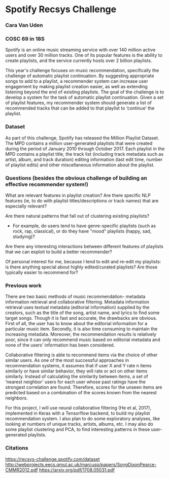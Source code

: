 # Spotify Recsys Challenge
### Cara Van Uden
### COSC 69 in 18S

Spotify is an online music streaming service with over 140 million active users and over 30 million tracks. One of its popular features is the ability to create playlists, and the service currently hosts over 2 billion playlists.

This year's challenge focuses on music recommendation, specifically the challenge of automatic playlist continuation. By suggesting appropriate songs to add to a playlist, a recommender system can increase user engagement by making playlist creation easier, as well as extending listening beyond the end of existing playlists. The goal of the challenge is to develop a system for the task of automatic playlist continuation. Given a set of playlist features, my recommender system should generate a list of recommended tracks that can be added to that playlist to ‘continue’ the playlist.

### Dataset

As part of this challenge, Spotify has released the Million Playlist Dataset. The MPD contains a million user-generated playlists that were created during the period of January 2010 through October 2017. Each playlist in the MPD contains a playlist title, the track list (including track metadata such as artist, album, and track duration) editing information (last edit time, number of playlist edits) and other miscellaneous information about the playlist.

### Questions (besides the obvious challenge of building an effective recommender system!)

What are relevant features in playlist creation? Are there specific NLP features (ie, to do with playlist titles/descriptions or track names) that are especially relevant?

Are there natural patterns that fall out of clustering existing playlists?
* For example, do users tend to have genre-specific playlists (such as rock, rap, classical), or do they have "mood" playlists (happy, sad, studying)?

Are there any interesting interactions between different features of playlists that we can exploit to build a better recommender?

Of personal interest for me, because I tend to edit and re-edit my playlists: is there anything special about highly edited/curated playlists? Are those typically easier to recommend for?

### Previous work

There are two basic methods of music recommendation- metadata information retrieval and collaborative filtering. Metadata information retrieval uses textual metadata (editorial information) supplied by the creators, such as the title of the song, artist name, and lyrics to find some target songs. Though it is fast and accurate, the drawbacks are obvious. First of all, the user has to know about the editorial information for a particular music item. Secondly, it is also time consuming to maintain the increasing metadata. Moreover, the recommendation results is relatively poor, since it can only recommend music based on editorial metadata and none of the users’ information has been considered.

Collaborative filtering is able to recommend items via the choice of other similar users. As one of the most successful approaches in recommendation systems, it assumes that if user X and Y rate n items similarly or have similar behavior, they will rate or act on other items similarly. Instead of calculating the similarity between items, a set of ‘nearest neighbor’ users for each user whose past ratings have the strongest correlation are found. Therefore, scores for the unseen items are predicted based on a combination of the scores known from the nearest neighbors.

For this project, I will use neural collaborative filtering (He et al, 2017), implemented in Keras with a Tensorflow backend, to build my playlist recommendation system. I also plan to do some exploratory analyses, like looking at numbers of unique tracks, artists, albums, etc. I may also do some playlist clustering and PCA, to find interesting patterns in these user-generated playlists. 

### Citations

https://recsys-challenge.spotify.com/dataset
http://webprojects.eecs.qmul.ac.uk/marcusp/papers/SongDixonPearce-CMMR2012.pdf
https://arxiv.org/pdf/1708.05031.pdf
